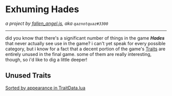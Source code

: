 # Exhuming Hades
*a project by [fallen_angel.js](https://twitch.tv/qaznotquaz "come watch me on twitch!"), aka `qaznotquaz#3300`*

---

did you know that there's a significant number of things in the game ***Hades*** that never actually see use in the game? i can't yet speak for every possible category, but i know for a fact that a decent portion of the game's [Traits](whats-a-trait.md) are entirely unused in the final game. some of them are really interesting, though, so i'd like to dig a little deeper!

## Unused Traits
[Sorted by appearance in TraitData.lua](traitData_byAppearance.md)
